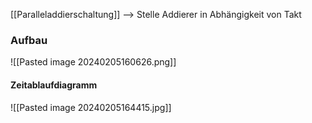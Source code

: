 [[Paralleladdierschaltung]] --> Stelle Addierer in Abhängigkeit von Takt

### Aufbau
![[Pasted image 20240205160626.png]]


#### Zeitablaufdiagramm
![[Pasted image 20240205164415.jpg]]